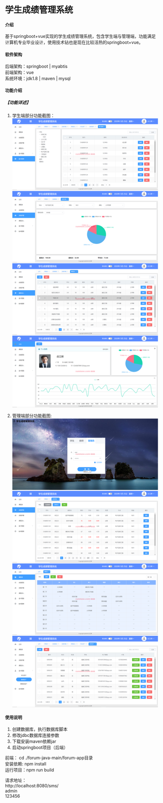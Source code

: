 # 学生成绩管理系统

 
#### 介绍
基于springboot+vue实现的学生成绩管理系统，包含学生端与管理端，功能满足计算机专业毕业设计，使用技术钻也是现在比较活热的springboot+vue。

#### 软件架构
后端架构：springboot | myabtis  
前端架构：vue    
系统环境：jdk1.8 | maven | mysql   

#### 功能介绍


##### 【功能详述】 
1. 学生端部分功能截图：  
![输入图片说明](images/image1.png)  
![输入图片说明](images/image2.png)  
![输入图片说明](images/image3.png)  
![输入图片说明](images/image4.png)  

2. 管理端部分功能截图:    
![输入图片说明](images/image5.png)  
![输入图片说明](images/image6.png)  
![输入图片说明](images/image7.png)  
![输入图片说明](images/image8.png)  


#### 使用说明
1. 创建数据库，执行数据库脚本
2. 修改jdbc数据库连接参数
3. 下载安装maven依赖jar
4. 启动springboot项目（后端）

前端：
    cd ./forum-java-main/forum-app目录  
    安装依赖: npm install  
    运行项目：npm run build

  请求地址：    
    http://localhost:8080/sms/     
    admin    
    123456  
